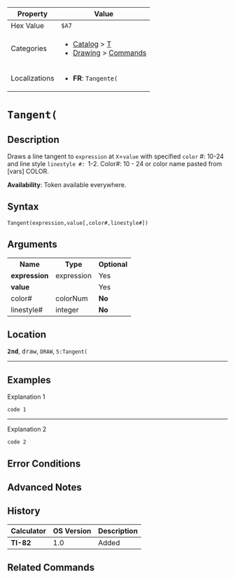 | Property      | Value |
|---------------|-------|
| Hex Value     | `$A7`|
| Categories    | <ul><li>[Catalog](<../categories/Catalog.md>) > [T](<../categories/Catalog.md#T>)</li><li>[Drawing](<../categories/Drawing.md>) > [Commands](<../categories/Drawing.md#Commands>)</li></ul> |
| Localizations | <ul><li><b>FR</b>: `Tangente(`</li></ul> |

# `Tangent(`

## Description
Draws a line tangent to `expression` at `X`=`value` with specified `color` #: 10-24 and line style `linestyle #: `1-2.
Color#: 10 - 24 or color name pasted from [vars] COLOR.


<b>Availability</b>: Token available everywhere.

## Syntax
`Tangent(expression,value[,color#,linestyle#])`

## Arguments
<table>
<tr><th>Name</th><th>Type</th><th>Optional</th></tr>

<tr><td><b>expression</b></td><td>expression</td><td>Yes</td></tr>

<tr><td><b>value</b></td><td></td><td>Yes</td></tr>

<tr><td>color#</td><td>colorNum</td><td><b>No</b></td></tr>

<tr><td>linestyle#</td><td>integer</td><td><b>No</b></td></tr>

</table>

## Location
<tt><kbd><b>2nd</b></kbd></tt>, <kbd>draw</kbd>, `DRAW`, `5:Tangent(`
<hr>

## Examples

Explanation 1
```ti-basic
code 1
```
---
Explanation 2
```ti-basic
code 2
```

## Error Conditions


## Advanced Notes


## History
| Calculator | OS Version | Description |
|------------|------------|-------------|
| <b>TI-82</b> | 1.0 | Added |

## Related Commands

